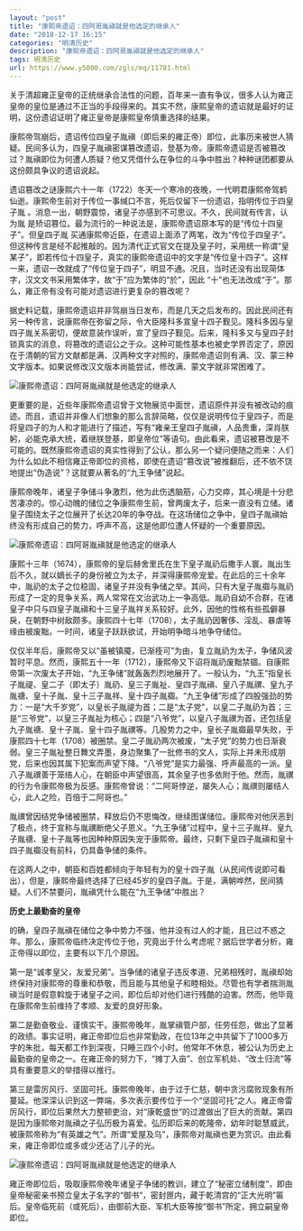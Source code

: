 ```yaml
---
layout: "post"
title: "康熙帝遗诏：四阿哥胤禛就是他选定的继承人"
date: "2018-12-17 16:15"
categories: "明清历史"
description: "康熙帝遗诏：四阿哥胤禛就是他选定的继承人"
tags: 明清历史
url: https://www.y5000.com/zgls/mq/11781.html
---
```






关于清超雍正皇帝的正统继承合法性的问题，百年来一直有争议，很多人认为雍正皇帝的皇位是通过不正当的手段得来的。其实不然，康熙皇帝的遗诏就是最好的证明，这份遗诏证明了雍正皇帝是康熙皇帝慎重选择的结果。

康熙帝驾崩后，遗诏传位四皇子胤禛（即后来的雍正帝）即位，此事历来被世人猜疑。民间多认为，四皇子胤禛密谋篡改遗诏，登基为帝。康熙帝遗诏是否被篡改过？胤禛即位为何遭人质疑？他又凭借什么在争位的斗争中胜出？种种谜团都要从这份颇具争议的遗诏说起。

遗诏篡改之谜康熙六十一年（1722）冬天一个寒冷的夜晚，一代明君康熙帝驾鹤仙逝。康熙帝生前对于传位一事缄口不言，死后仅留下一份遗诏，指明传位于四皇子胤
。消息一出，朝野震惊，诸皇子亦感到不可思议。不久，民间就有传言，认为胤 是矫诏篡位。最为流行的一种说法是，康熙帝遗诏原本写的是“传位十四皇子”。但皇四子胤
买通康熙帝近臣，在遗诏上面添了两笔，改为“传位于四皇子”。但这种传言是经不起推敲的。因为清代正式官文在提及皇子时，采用统一称谓“皇某子”，即若传位十四皇子，真实的康熙帝遗诏中的文字是“传位皇十四子”。这样一来，遗诏一改就成了“传位皇于四子”，明显不通。况且，当时还没有出现简体字，汉文文书采用繁体字，故“于”应为繁体的“於”，因此
“十”也无法改成“于”。那么，雍正帝有没有可能对遗诏进行更复杂的篡改呢？

据史料记载，康熙帝遗诏并非驾崩当日发布，而是几天之后发布的。因此民间还有另一种传言，说康熙帝在弥留之际，令大臣隆科多宣皇十四子觐见。隆科多因与皇四子胤关系密切，便故意装作误听，宣了皇四子觐见。后来，隆科多又与皇四子封锁真实的消息，将篡改的遗诏公之于众。这种可能性基本也被史学界否定了，原因在于清朝的官方文献都是满、汉两种文字对照的，康熙帝遗诏则有满、汉、蒙三种文字版本。如果说修改汉文版本尚能尝试，修改满、蒙文字就非常困难了。

![康熙帝遗诏：四阿哥胤禛就是他选定的继承人](/uploads/allimg/170122/6-1F12215005E46.JPG)

更重要的是，近些年康熙帝遗诏曾于文物展览中面世，遗诏原件并没有被改动的痕迹。而且，遗诏并非像人们想象的那么言辞简略，仅仅是说明传位于皇四子，而是将皇四子的为人和才能进行了描述，写有“雍亲王皇四子胤禛，人品贵重，深肖朕躬，必能克承大统，着继朕登基，即皇帝位”等语句。由此看来，遗诏被篡改是不可能的。既然康熙帝遗诏的真实性得到了公认，那么另一个疑问便随之而来：人们为什么如此不相信雍正帝即位的资格，即使在遗诏“篡改说”被推翻后，还不依不饶地提出“伪造说”？这就要从著名的“九王争储”说起。

康熙帝晚年，诸皇子争储斗争激烈，他为此伤透脑筋，心力交瘁，其心境是十分悲苦凄凉的。惊心动魄的储位之争康熙帝生前，曾两废太子，后来一直没有立储。诸皇子围绕太子之位展开了长达20年的争夺战。在这场储位之争中，皇四子胤禛始终没有形成自己的势力，呼声不高，这是他即位遭人怀疑的一个重要原因。

![康熙帝遗诏：四阿哥胤禛就是他选定的继承人](/uploads/allimg/170122/6-1F122150011596.JPG)

康熙十三年（1674），康熙帝的皇后赫舍里氏在生下皇子胤礽后撒手人寰。胤出生后不久，就以嫡长子的身份被立为太子，并深得康熙帝宠爱。在此后的三十余年中，胤礽的太子之位稳固，诸皇子并没有争储之举。其间，只有大皇子胤禵与胤礽形成了一定的竞争关系，两人常常在文治武功上一争高低。胤礽自幼不合群，在诸皇子中只与四皇子胤禛和十三皇子胤祥关系较好。此外，因他的性格有些孤僻暴戾，在朝野中树敌颇多。康熙四十七年（1708），太子胤礽因奢侈、淫乱、暴虐等缘由被废黜。一时间，诸皇子跃跃欲试，开始明争暗斗地争夺储位。

仅仅半年后，康熙帝又以“虽被镇魇，已渐痊可”为由，复立胤礽为太子，争储风波暂时平息。然而，康熙五十一年（1712），康熙帝又下诏将胤礽废黜禁锢。自康熙帝第一次废太子开始，“九王争储”就轰轰烈烈地展开了。一般认为，“九王”指皇长子胤禔、皇二子（即太子）胤礽、皇三子胤祉、皇四子胤禛、皇八子胤禩、皇九子胤禟、皇十子胤、皇十三子胤祥、皇十四子胤禵。“九王争储”形成了四股强劲的势力：一是“大千岁党”，以皇长子胤禔为首；二是“太子党”，以皇二子胤礽为首；三是“三爷党”，以皇三子胤祉为核心；四是“八爷党”，以皇八子胤禩为首，还包括皇九子胤禟、皇十子胤、皇十四子胤禩等。几股势力之中，皇长子胤禵最早失败，于康熙四十七年（1708）被圈禁。皇二子胤礽两次被废，“太子党”的势力也日渐衰弱。皇三子胤祉整日舞文弄墨，身边聚集了一批修书的文人，实际上并未形成朋党，后来也因其属下犯案而声望下降。“八爷党”是实力最强、呼声最高的一派。皇八子胤禩善于笼络人心，在朝臣中声望很高，其余皇子也多依附于他。然而，胤禩的行为令康熙帝极为反感。康熙帝曾说：“二阿哥悖逆，屡失人心；胤禩则屡结人心，此人之险，百倍于二阿哥也。”

胤禩曾因结党争储被圈禁，释放后仍不思悔改，继续图谋储位。康熙帝对他厌恶到了极点，终于宣称与胤禩断绝父子恩义。“九王争储”过程中，皇十三子胤祥、皇九子胤禟、皇十子胤等也因种种原因失宠于康熙帝。最终，只剩下皇四子胤禛和皇十四子胤禵没有前科，仍具备争储的条件。

在这两人之中，朝臣和百姓都倾向于年轻有为的皇十四子胤（从民间传说即可看出），但是，康熙帝最终选择了已经45岁的皇四子胤。于是，满朝哗然，民间猜疑。人们不禁要问，胤禛凭什么能在“九王争储”中胜出？

**历史上最勤奋的皇帝**

的确，皇四子胤禛在储位之争中势力不强，他并没有过人的才能，且已过不惑之年。那么，康熙帝临终决定传位于他，究竟出于什么考虑呢？据后世学者分析，雍正帝得以即位，主要有以下几个原因。

第一是“诚孝皇父，友爱兄弟”。当争储的诸皇子违反孝道、兄弟相残时，胤禛却始终保持对康熙帝的尊重和恭敬，而且能与其他皇子和睦相处。尽管也有学者揣测胤禛当时是假意斡旋于诸皇子之间，即位后却对他们进行残酷的迫害。然而，他毕竟在康熙帝生前维持了孝顺、友爱的良好形象。

第二是勤奋敬业、谨慎实干。康熙帝晚年，胤掌禛管户部，任劳任怨，做出了显著的政绩。事实证明，雍正帝即位后也非常勤政，在位13年之中共留下了1000多万字的朱批，每天都工作到深夜，只睡三四个小时。他常年不休息，被公认为历史上最勤奋的皇帝之一。在雍正帝的努力下，“摊丁入亩”、创立军机处、“改土归流”等具有重要意义的举措得以推行。

第三是雷厉风行、坚固可托。康熙帝晚年，由于过于仁慈，朝中贪污腐败现象有所蔓延。他深深认识到这一弊端，多次表示要传位于一个“坚固可托”之人。雍正帝雷厉风行，即位后果然大力整顿吏治，对“康乾盛世”的过渡做出了巨大的贡献。第四是因为康熙帝对胤禛之子弘历极为喜爱。弘历即后来的乾隆帝，幼年时聪慧威武，被康熙帝称为“有英雄之气”。所谓“爱屋及乌”，康熙帝对胤禛也更为赏识。由此看来，雍正帝即位或多或少还沾了儿子的光。

![康熙帝遗诏：四阿哥胤禛就是他选定的继承人](/uploads/allimg/170122/6-1F1221459322M.JPG)

雍正帝即位后，吸取康熙帝晚年诸皇子争储的教训，建立了“秘密立储制度”，即由皇帝秘密亲书预立皇太子名字的“御书”，密封匣内，藏于乾清宫的“正大光明”匾后。皇帝临死前（或死后），由御前大臣、军机大臣等按“御书”所定，拥立嗣皇帝即位。
